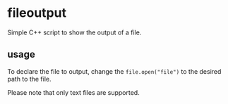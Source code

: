 # fileoutput
Simple C++ script to show the output of a file.

## usage
To declare the file to output, change the ```file.open("file")``` to the desired path to the file.

Please note that only text files are supported.
